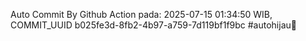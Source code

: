 Auto Commit By Github Action pada: 2025-07-15 01:34:50 WIB, COMMIT_UUID b025fe3d-8fb2-4b97-a759-7d119bf1f9bc #autohijau🗿
